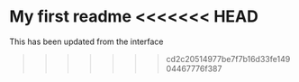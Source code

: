 My first readme
<<<<<<< HEAD
=======
This has been updated from the interface
>>>>>>> cd2c20514977be7f7b16d33fe14904467776f387
